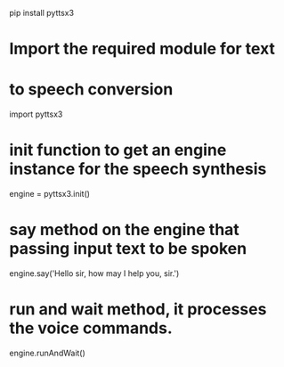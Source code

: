 pip install pyttsx3

# Import the required module for text
# to speech conversion
import pyttsx3

# init function to get an engine instance for the speech synthesis
engine = pyttsx3.init()

# say method on the engine that passing input text to be spoken
engine.say('Hello sir, how may I help you, sir.')

# run and wait method, it processes the voice commands.
engine.runAndWait()
